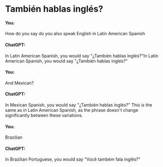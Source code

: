 # También hablas inglés?

#### You:
How do you say do you also speak English in Latin American Spanish

#### ChatGPT:
In Latin American Spanish, you would say "¿También hablas inglés?"In Latin American Spanish, you would say "¿También hablas inglés?"


#### You:
And Mexican? 

#### ChatGPT:
In Mexican Spanish, you would say "¿También hablas inglés?" This is the same as in Latin American Spanish, as the phrase doesn't change significantly between these variations.


#### You:
Brazilian 

#### ChatGPT:
In Brazilian Portuguese, you would say "Você também fala inglês?"
